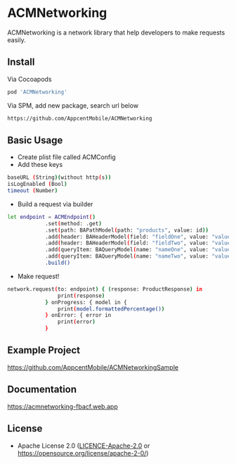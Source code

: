 # ACMNetworking

ACMNetworking is a network library that help developers to make requests easily.

## Install

Via Cocoapods
```bash
pod 'ACMNetworking'
```

Via SPM, add new package, search url below
```bash
https://github.com/AppcentMobile/ACMNetworking
```

## Basic Usage

- Create plist file called ACMConfig
- Add these keys
```bash
baseURL (String)(without http(s))
isLogEnabled (Bool)
timeout (Number)
```
- Build a request via builder
```bash
let endpoint = ACMEndpoint()
            .set(method: .get)
            .set(path: BAPathModel(path: "products", value: id))
            .add(header: BAHeaderModel(field: "fieldOne", value: "valueOne"))
            .add(header: BAHeaderModel(field: "fieldTwo", value: "valueTwo"))
            .add(queryItem: BAQueryModel(name: "nameOne", value: "valueOne"))
            .add(queryItem: BAQueryModel(name: "nameTwo", value: "valueTwo"))
            .build()
```

- Make request!
```bash
network.request(to: endpoint) { (response: ProductResponse) in
                print(response)
            } onProgress: { model in {
                print(model.formattedPercentage())
            } onError: { error in
                print(error)
            }
```

## Example Project

https://github.com/AppcentMobile/ACMNetworkingSample

## Documentation

https://acmnetworking-fbacf.web.app

## License

 * Apache License 2.0 ([LICENCE-Apache-2.0](LICENCE) or https://opensource.org/license/apache-2-0/)

